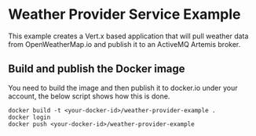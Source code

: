 # Weather Provider Service Example

This example creates a Vert.x based application that will pull weather data from OpenWeatherMap.io and publish it to an ActiveMQ Artemis broker.

## Build and publish the Docker image

You need to build the image and then publish it to docker.io under your account, the below script shows how this is done.

    docker build -t <your-docker-id>/weather-provider-example .
    docker login
    docker push <your-docker-id>/weather-provider-example

